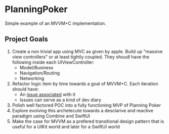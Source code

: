 # PlanningPoker
Simple example of an MVVM+C implementation.


## Project Goals

1. Create a non trivial app using MVC as given by apple.  Build up "massive view controllers" or at least tightly coupled.  They shoudl have the following inside each UIViewController:
    - Model/Business
    - Navigation/Routing
    - Networking
2. Refactor logic item by time towards a goal of MVVM+C.  Each iteration should have:
    - An [issue associated](https://github.com/ethyreal/PlanningPoker/issues) with it
    - Issues can serve as a kind of dev diary
3. Polish well factored POC into a fully functioning MVP of Planning Poker
4. Explore evolving this archetecute towards a desclarive and reactive paradigm using Combine and SwiftUI
5. Make the case for MVVM as a prefered transitional design pattern that is useful for a UIKit world and later for a SwiftUI world